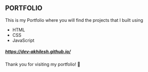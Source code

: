 ## PORTFOLIO
This is my Portfolio where you will find the projects that I built using 
  - HTML
  - CSS
  - JavaScript

##### https://dev-akhilesh.github.io/

Thank you for visiting my portfolio! 🚀

